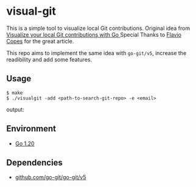 # visual-git
This is a simple tool to visualize local Git contributions.
Original idea from [Visualize your local Git contributions with Go ](https://flaviocopes.com/go-git-contributions/)
Special Thanks to [Flavio Copes](https://flaviocopes.com/) for the great article.

This repo aims to implement the same idea with `go-git/v5`, increase the readibility and add some features.

## Usage
```
$ make
$ ./visualgit -add <path-to-search-git-repo> -e <email> 
```

output:


## Environment
- [Go 1.20](https://golang.org/dl/)

## Dependencies
- [github.com/go-git/go-git/v5](https://pkg.go.dev/github.com/go-git/go-git/v5)

